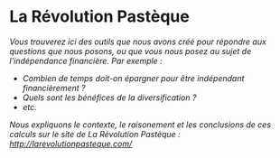 # La Révolution Pastèque
<i> Vous trouverez ici des outils que nous avons créé pour répondre aux questions que nous posons, ou que vous nous posez au sujet de l'indépendance financière. Par exemple :
- Combien de temps doit-on épargner pour être indépendant financièrement ?
- Quels sont les bénéfices de la diversification ?
- etc.

Nous expliquons le contexte, le raisonement et les conclusions de ces calculs sur le site de La Révolution Pastèque : http://larevolutionpasteque.com/
